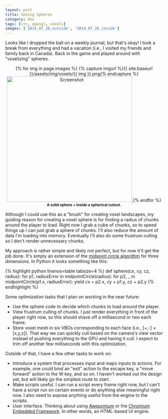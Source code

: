 ```yaml
---
layout: post
title: Seeing Spheres
category: dev
tags: [c++, opengl, voxels]
images: ['2014_07_26_outside', '2014_07_26_inside']
---
```

Looks like I dropped the ball on a weekly journal, but that's okay! I took a
break from everything and had a vacation (i.e., I visited my friends and family
back in Canada). Back in the game and played around with "voxelizing" spheres.


<p style="text-align: center;">
	{% for img in page.images %}
		{% capture imgurl %}{{ site.baseurl }}/assets/img/voxels/{{ img }}.png{% endcapture %}
		<a href="{{ imgurl }}">
			<img src="{{ imgurl }}" alt="Screenshot" width="400"/>
		</a>
	{% endfor %}
	<br/>
	<strong><small>A solid sphere + inside a spherical cutout.</small></strong>
</p>

Although I could use this as a "brush" for creating voxel landscapes, my
guiding reason for creating a voxel sphere is for finding a radius of chunks
around the player to load. Right now I grab a cube of chunks, so to speed
things up I can just grab a sphere of chunks. I'll also reduce the amount of
data I'm loading into memory. Eventually I'll also do some frustrum culling so
I don't render unnecessary chunks.

My approach is rather simple and likely not perfect, but for now it'll get the
job done. It's simply an extension of the
[midpoint circle algorithm](//en.wikipedia.org/wiki/Midpoint_circle_algorithm)
for three dimensions. In Python it looks something like this:

{% highlight python linenos=table tabsize=4 %}
def sphere(cx, cy, cz, radius):
	for p1, radiusError in midpointCircle(radius):
		for p2, _ in midpointCircle(p1.x, radiusError):
			yield cx + p2.x, cy + p1.y, cz + p2.y
{% endhighlight %}

Some optimization tasks that I plan on working in the near future:

  * Use the sphere code to decide which chunks to load around the player.
  * View frustrum culling of chunks. I just render everything in front of the
    player right now, so this should shave off a millisecond or two each frame.
  * Store voxel mesh in six VBOs corresponding to each face (i.e.,
    [+,-] &times; [x,y,z]). That way we can quickly cull based on the camera's
    view vector instead of pushing everything to the GPU and having it cull. I
    expect to trim off another few milliseconds with this optimization.

Outside of that, I have a few other tasks to work on:

  * Introduce a system that processes input and maps inputs to actions. For example,
    one could bind an "exit" action to the escape key, a "move forward" action to
    the W key, and so on. I haven't worked out the design yet, but will likely go
    the simplest route to start.
  * Make scripts useful. I can run a script every frame right now, but I can't have
	a script run on certain events or do anything else meaningful right now. I also
	need to expose anything useful from the engine to the scripts.
  * User interface. Thinking about using [Awesomium](//www.awesomium.com) or
    the [Chromium Embedded Framework](//code.google.com/p/chromiumembedded). In
    other words, an HTML-based UI engine.
